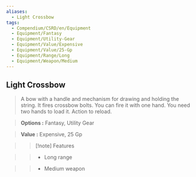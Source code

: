 ```yaml
---
aliases:
  - Light Crossbow
tags:
  - Compendium/CSRD/en/Equipment
  - Equipment/Fantasy
  - Equipment/Utility-Gear
  - Equipment/Value/Expensive
  - Equipment/Value/25-Gp
  - Equipment/Range/Long
  - Equipment/Weapon/Medium
---
```

  
    
## Light Crossbow    
    
>A bow with a handle and mechanism for drawing and holding the string. It fires crossbow bolts. You can fire it with one hand. You need two hands to load it. Action to reload.    
> **Options :** Fantasy, Utility Gear    
> **Value :** Expensive, 25 Gp    
>>[!note] Features    
>> - Long range    
>> - Medium weapon